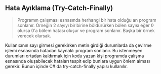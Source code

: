 ## Hata Ayıklama  (Try-Catch-Finally) ##
> Programın çalışması esnasında herhangi bir hata olduğu an program sonlanır. Örneğin 2 sayıyı bir birine böldürürken bölen sayısı eğer 0 olursa 0'a bölem hatası oluşur ve program sonlanır. Başka bir örnek verecek olursak.

Kullanıcının sayı girmesi gerekirken metin girdiği durumlarda da çevirme işlemi esnasında hatadan kaynaklı program sonlanır. 
Bu istenmeyen durumları ortadan kaldırmak için kodu yazan kişi programda çalışma esnasında oluşabilecek hataları tespit edip bunlara uygun önlem alması gerekir. 
Bunun içinde C# da try-catch-finally yapısı kullanılır.
